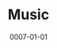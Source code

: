 ---
title: Music
date: 0007-01-01
ico: mdi:guitar-electric
color: yellow-400
hardware:
  - type: Guitar
    name: Ibanez › QX52
    sub:
      - 2021
      - Black
    link: https://amzn.com/dp/B09JGQ3WWR?tag=qrayg-20
  - type: Guitar
    name: Kiesel › Vader
    sub:
      - 2021
      - Custom 6
      - Fishman Fluence
    link: https://craigerskine.github.io/prototypes/kiesel/order-sheet/
  - type: Guitar
    name: .strandberg* › Boden
    sub:
      - 2020
      - Metal 6
      - Black Pearl
    link: https://strandbergguitars.com/product-category/family/boden-metal/
  - type: Amp
    name: Positive Grid › Spark 40
    sub:
      - 40 watt
    link: https://amzn.com/dp/B08HQCG79H?tag=qrayg-20
  - type: Amp
    name: Positive Grid › Spark MINI
    sub:
      - 10 watt
    link: https://www.positivegrid.com/spark-mini
  - type: Speaker
    name: HeadRush › FRFR-108
    sub:
      - 2000 watt
    link: https://amzn.com/dp/B07M7JNZNX?tag=qrayg-20
  - type: Modeling
    name: Neural DSP › Quad Cortex
    sub:
      - USB
    link: https://www.sweetwater.com/store/detail/QuadCortex--neural-dsp-quad-cortex-quad-core-digital-effects-modeler-profiler-floorboard
  - type: Plugins
    name: Neural DSP › Archetype
    sub:
      - Petrucci
      - Tim Henson
    link: https://neuraldsp.com/plugins
  - type: Sequencer
    name: Arturia › Keystep
    sub:
      - MIDI Controller
    link: https://amzn.com/dp/B01BPSBU40?tag=qrayg-20
  - type: Interface
    name: AXE › I/O Solo
    sub:
      - + Amplitube
    link: https://amzn.com/dp/B085JDFLLD?tag=qrayg-20
---